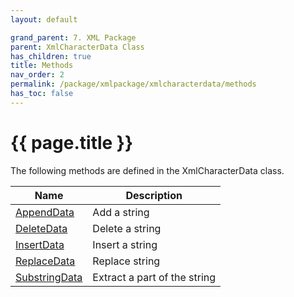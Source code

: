 ```yaml
---
layout: default

grand_parent: 7. XML Package
parent: XmlCharacterData Class
has_children: true
title: Methods
nav_order: 2
permalink: /package/xmlpackage/xmlcharacterdata/methods
has_toc: false
---
```

# {{ page.title }}

The following methods are defined in the XmlCharacterData class.

|Name       | Description |
|----------	|-------------|
|[AppendData](/package/xmlpackage/xmlcharacterdata/methods/appenddata) | Add a string |
|[DeleteData](/package/xmlpackage/xmlcharacterdata/methods/deletedata) | Delete a string |
|[InsertData](/package/xmlpackage/xmlcharacterdata/methods/insertdata) | Insert a string |
|[ReplaceData](/package/xmlpackage/xmlcharacterdata/methods/replacedata) | Replace string |
|[SubstringData](/package/xmlpackage/xmlcharacterdata/methods/substringdata) |  Extract a part of the string |